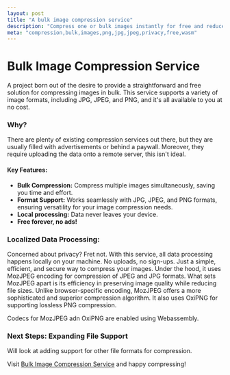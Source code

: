 ```yaml
---
layout: post
title: "A bulk image compression service"
description: "Compress one or bulk images instantly for free and reduce the size of your images to few kbs. Supported image formats - JPG, JPEG, PNG and many more. No sign-up or upload required, complete privacy."
meta: "compression,bulk,images,png,jpg,jpeg,privacy,free,wasm"
---
```


# Bulk Image Compression Service

A project born out of the desire to provide a straightforward and free solution for compressing images in bulk. This service supports a variety of image formats, including JPG, JPEG, and PNG, and it's all available to you at no cost.

### Why?

There are plenty of existing compression services out there, but they are usually filled with advertisements or behind a paywall. Moreover, they require uploading the data onto a remote
server, this isn't ideal.

#### Key Features:
- **Bulk Compression:** Compress multiple images simultaneously, saving you time and effort.
- **Format Support:** Works seamlessly with JPG, JPEG, and PNG formats, ensuring versatility for your image compression needs.
- **Local processing:** Data never leaves your device.
- **Free forever, no ads!**

### Localized Data Processing:
Concerned about privacy? Fret not. With this service, all data processing happens locally on your machine. No uploads, no sign-ups. Just a simple, efficient, and secure way to compress your images. 
Under the hood, it uses MozJPEG encoding for compression of JPEG and JPG formats. What sets MozJPEG apart is its efficiency in preserving image quality while reducing file sizes. Unlike browser-specific encoding, MozJPEG offers a more sophisticated and superior compression algorithm. It also uses OxiPNG for supporting lossless PNG compression.

Codecs for MozJPEG adn OxiPNG are enabled using Webassembly.

### Next Steps: Expanding File Support

Will look at adding support for other file formats for compression.

Visit [Bulk Image Compression Service](https://compress.captaindavinci.com) and happy compressing!
